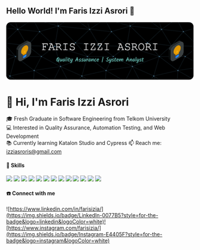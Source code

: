 ## Hello World! I'm Faris Izzi Asrori 👋

![farisizia](img/github-header-image.png)

<!--
**farisizia/farisizia** is a ✨ _special_ ✨ repository because its `README.md` (this file) appears on your GitHub profile.

Here are some ideas to get you started:

- 🔭 I’m currently working on ...
- 🌱 I’m currently learning ...
- 👯 I’m looking to collaborate on ...
- 🤔 I’m looking for help with ...
- 💬 Ask me about ...
- 📫 How to reach me: ...
- 😄 Pronouns: ...
- ⚡ Fun fact: ...
-->

# 👋 Hi, I'm Faris Izzi Asrori

🎓 Fresh Graduate in Software Engineering from Telkom University  
💻 Interested in Quality Assurance, Automation Testing, and Web Development  
📚 Currently learning Katalon Studio and Cypress
📫 Reach me: izziasroris@gmail.com

#### 🔧 Skills

<img src ="https://img.shields.io/badge/Cypress-17202C?style=for-the-badge&logo=cypress&logoColor=white" />
<img src ="https://img.shields.io/badge/HTML5-E34F26?style=for-the-badge&logo=html5&logoColor=white" />
<img src ="https://img.shields.io/badge/Figma-F24E1E?style=for-the-badge&logo=figma&logoColor=white"/>
<img src ="https://img.shields.io/badge/PHP-777BB4?style=for-the-badge&logo=php&logoColor=white" />
<img src="https://img.shields.io/badge/Python-FFD43B?style=for-the-badge&logo=python&logoColor=blue" />
<img src="https://img.shields.io/badge/Jira-0052CC?style=for-the-badge&logo=Jira&logoColor=white" />
<img src="https://img.shields.io/badge/Laravel-FF2D20?style=for-the-badge&logo=laravel&logoColor=white" />
<img src="https://img.shields.io/badge/Trello-0052CC?style=for-the-badge&logo=trello&logoColor=white" />
<img src="https://img.shields.io/badge/Miro-F7C922?style=for-the-badge&logo=Miro&logoColor=050036"/>
<img src= "https://img.shields.io/badge/Tailwind_CSS-38B2AC?style=for-the-badge&logo=tailwind-css&logoColor=white"/>
<img src= "https://img.shields.io/badge/Selenium-43B02A?style=for-the-badge&logo=Selenium&logoColor=white" />
<img src="https://img.shields.io/badge/Postman-FF6C37?style=for-the-badge&logo=Postman&logoColor=white" />
<img src="https://img.shields.io/badge/Bootstrap-563D7C?style=for-the-badge&logo=bootstrap&logoColor=white" />

<!-- - Manual Testing | Automation Testing
- Katalon Studio | Cypress
- HTML | CSS | JavaScript | PHP | Laravel
- Git & GitHub -->

#### ☎️ Connect with me

![https://www.linkedin.com/in/farisizia/](https://img.shields.io/badge/LinkedIn-0077B5?style=for-the-badge&logo=linkedin&logoColor=white)![https://www.instagram.com/farisizia/](https://img.shields.io/badge/Instagram-E4405F?style=for-the-badge&logo=instagram&logoColor=white)
